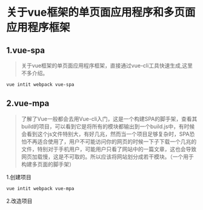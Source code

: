 # 关于vue框架的单页面应用程序和多页面应用程序框架

## 1.vue-spa

> 关于vue框架的单页面应用程序框架，直接通过vue-cli工具快速生成,这里不多介绍。

 ```bash
vue intit webpack vue-spa
```

## 2.vue-mpa
> 了解了Vue一般都会去用Vue-cli入门，这是一个构建SPA的脚手架，查看其build的项目，可以看到它是将所有的模块都输出到一个build.js中，有时候会看到这个js文件特别大，有好几兆，然而当一个项目足够复杂时，SPA恐怕不再适合使用了，用户不可能访问你的网页的时候一下子下载一个几兆的文件，特别对于手机用户，可能用户只看了网站中的一篇文章，这也会导致网页加载慢，这是不可取的。所以应该将网站划分成若干模块。（一个用于构建多页面的脚手架）

1.创建项目
 ```bash
 vue intit webpack vue-mpa
 ```

2.改造项目 